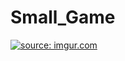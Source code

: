 # Small_Game


<a href="http://imgur.com/HpIIsLM"><img src="http://i.imgur.com/HpIIsLM.gif" title="source: imgur.com" /></a>
